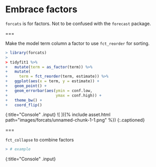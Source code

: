 ---
---

# Embrace factors

`forcats` is for factors. Not to be confused with the `forecast` package.

===

Make the model term column a factor to use `fct_reorder` for sorting.



~~~r
> library(forcats)
> 
> tidyfit1 %>%
+   mutate(term = as_factor(term)) %>%
+   mutate(
+     term = fct_reorder(term, estimate)) %>%
+   ggplot(aes(x = term, y = estimate)) +
+   geom_point() +
+   geom_errorbar(aes(ymin = conf.low, 
+                     ymax = conf.high)) + 
+   theme_bw() +
+   coord_flip()
~~~
{:title="Console" .input}
![ ]({% include asset.html path="images/forcats/unnamed-chunk-1-1.png" %})
{:.captioned}

===

`fct_collapse` to combine factors



~~~r
> # example
~~~
{:title="Console" .input}



